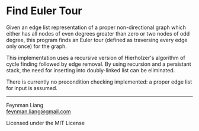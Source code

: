 Find Euler Tour
===
Given an edge list representation of a proper non-directional graph
which either has all nodes of even degrees greater than zero or two
nodes of odd degree, this program finds an Euler tour (defined as
traversing every edge only once) for the graph.

This implementation uses a recursive version of Hierholzer's algorithm of 
cycle finding followed by edge removal. By using recursion and a persistant 
stack, the need for inserting into doubly-linked list can be eliminated.

There is currently no precondition checking implemented: a proper edge
list for input is assumed.

---

Feynman Liang   
<feynman.liang@gmail.com>

Licensed under the MIT License
